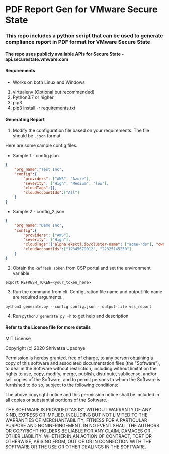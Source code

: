 # PDF Report Gen for VMware Secure State

### This repo includes a python script that can be used to generate compliance report in PDF format for VMware Secure State

#### The repo uses publicly available APIs for Secure State - api.securestate.vmware.com

#### Requirements

* Works on both Linux and Windows

1. virtualenv (Optional but recommended) 
2. Python3.7 or higher
3. pip3
4. pip3 install -r requirements.txt

#### Generating Report

1. Modify the configuration file based on your requirements. The file should be `.json` format. 

Here are some sample config files.

* Sample 1 - config.json

```json
{
    "org_name":"Test Inc",
    "config":{
        "providers": ["AWS", "Azure"],
        "severity": ["High", "Medium", "low"],
        "cloudTags":{},
        "cloudAccountIds":["All"]
    }
}
```

* Sample 2 - config_2.json

```json
{
    "org_name":"Demo Inc",
    "config":{
        "providers": ["AWS"],
        "severity": ["High"],
        "cloudTags":{"alpha.eksctl.io/cluster-name": ["acme-rds"], "owner":["developer"]},
        "cloudAccountIds":["12345679012", "22325145250"]
    }
}
```

2. Obtain the `Refresh Token` from CSP portal and set the environment variable

```export REFRESH_TOKEN=<your_token_here>```

3. Run the command from cli. Configuration file name and output file name are required arguments.

```python3 generate.py --config config.json --output-file vss_report```

4. Run `python3 generate.py -h` to get help and description

#### Refer to the License file for more details

MIT License

Copyright (c) 2020 Shrivatsa Upadhye

Permission is hereby granted, free of charge, to any person obtaining a copy
of this software and associated documentation files (the "Software"), to deal
in the Software without restriction, including without limitation the rights
to use, copy, modify, merge, publish, distribute, sublicense, and/or sell
copies of the Software, and to permit persons to whom the Software is
furnished to do so, subject to the following conditions:

The above copyright notice and this permission notice shall be included in all
copies or substantial portions of the Software.

THE SOFTWARE IS PROVIDED "AS IS", WITHOUT WARRANTY OF ANY KIND, EXPRESS OR
IMPLIED, INCLUDING BUT NOT LIMITED TO THE WARRANTIES OF MERCHANTABILITY,
FITNESS FOR A PARTICULAR PURPOSE AND NONINFRINGEMENT. IN NO EVENT SHALL THE
AUTHORS OR COPYRIGHT HOLDERS BE LIABLE FOR ANY CLAIM, DAMAGES OR OTHER
LIABILITY, WHETHER IN AN ACTION OF CONTRACT, TORT OR OTHERWISE, ARISING FROM,
OUT OF OR IN CONNECTION WITH THE SOFTWARE OR THE USE OR OTHER DEALINGS IN THE
SOFTWARE.
